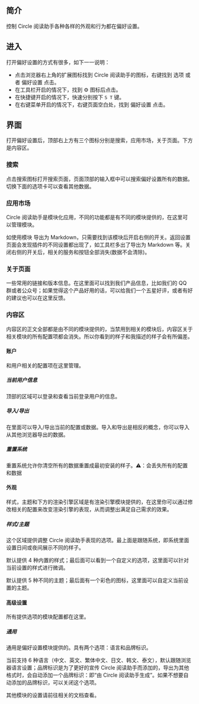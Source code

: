 ## 简介

控制 Circle 阅读助手各种各样的外观和行为都在偏好设置。

## 进入

打开偏好设置的方式有很多，如下一一说明：

- 点击浏览器右上角的扩展图标找到 Circle 阅读助手的图标，右键找到 选项 或者 偏好设置 点击。
- 在工具栏开启的情况下，找到 ⚙️ 图标后点击。
- 在快捷键开启的情况下，快速分别按下 `S T` 键。
- 在右键菜单开启的情况下，右键页面空白处，找到 偏好设置 点击。

## 界面

打开偏好设置后，顶部右上方有三个图标分别是搜索，应用市场，关于页面。下方是内容区。

### 搜索

点击搜索图标打开搜索页面，页面顶部的输入框中可以搜索偏好设置所有的数据。切换下面的选项卡可以查看其他数据。

### 应用市场

Circle 阅读助手是模块化应用，不同的功能都是有不同的模块提供的，在这里可以管理模块。

如使用模块 导出为 Markdown，只需要找到该模块后开启右侧的开关。返回设置页面会发现插件的不同设置都出现了，如工具栏多出了导出为 Markdown 等。关闭右侧的开关后，相关的服务和按钮全部消失(数据不会清除)。

### 关于页面

一些常用的链接和版本信息。在这里面可以找到我们产品信息，比如我们的 QQ 群或者公众号；如果觉得这个产品好用的话，可以给我们一个五星好评，或者有好的建议也可以在这里反馈。

### 内容区

内容区的正文全部都是由不同的模块提供的，当禁用到相关的模块后，内容区关于相关模块的所有配置项都会消失。所以你看到的样子和我描述的样子会有所偏差。

#### 账户

和用户相关的配置项在这里管理。

##### 当前用户信息

顶部的区域可以登录和查看当前登录用户的信息。

##### 导入/导出

在里面可以导入/导出当前的配置或数据。导入和导出是相反的概念，你可以导入从其他浏览器导出的数据。

##### 重置系统

重置系统允许你清空所有的数据重置成最初安装的样子。⚠️：会丢失所有的配置和数据

#### 外观

样式，主题和下方的渲染引擎区域是有渲染引擎模块提供的，在这里你可以通过修改相关的配置来改变渲染引擎的表现，从而调整出满足自己需求的效果。

##### 样式/主题

这个区域提供调整 Circle 阅读助手表现的选项。最上面是跟随系统，即系统里面设置日间或夜间展示不同的样子。

默认提供 4 种内置的样式；最后面可以看到一个自定义的选项，这里面可以针对当前设置的样式进行微调。

默认提供 5 种不同的主题；最后面有一个彩色的图标，这里面可以自定义当前设置的主题。

#### 高级设置

所有提供选项的模块配置都在这里。

##### 通用

通用是偏好设置模块提供的。具有两个选项：语言和品牌标识。

当前支持 6 种语言（中文、英文、繁体中文、日文、韩文、泰文），默认跟随浏览器语言设置；品牌标识是为了更好的宣传 Circle 阅读助手而添加的，导出为其他格式时，会自动添加一个品牌标识：即“由 Circle 阅读助手生成”。如果不想要自动添加的品牌标识，可以关闭这个选项。

其他模块的设置请前往相关的文档查看。
